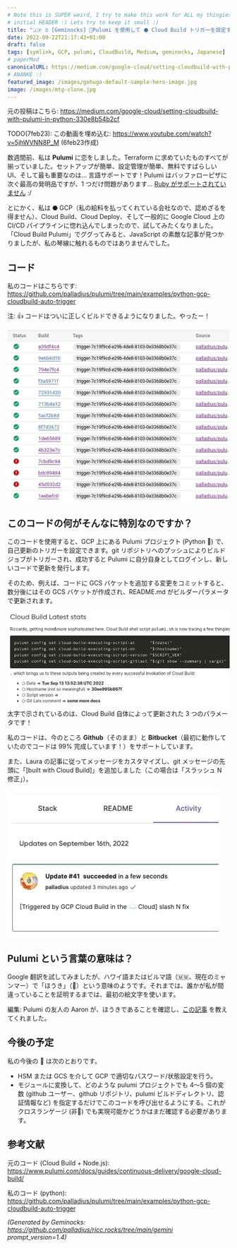 ```yaml
---
# Note this is SUPER weird, I try to make this work for ALL my thingies so there might be some behavioural clatches in the
# initial HEADER :) Lets try to keep it small :)
title: "🇯🇵 ♊ [Geminocks] 🧹Pulumi を使用して ⬣ Cloud Build トリガーを設定する (🐍 Python)"
date: 2022-09-22T21:17:43+01:00
draft: false
tags: [symlink, GCP, pulumi, CloudBuild, Medium, geminocks, Japanese]
# paperMod
canonicalURL: https://medium.com/google-cloud/setting-cloudbuild-with-pulumi-in-python-330e8b54b2cf
# ANANKE :)
featured_image: /images/gohugo-default-sample-hero-image.jpg
image: /images/mtg-clone.jpg
---
```


元の投稿はこちら:  https://medium.com/google-cloud/setting-cloudbuild-with-pulumi-in-python-330e8b54b2cf

TODO(7feb23): この動画を埋め込む: https://www.youtube.com/watch?v=5jhWVNN8P_M (6feb23作成)

数週間前、私は **Pulumi** に恋をしました。Terraform に求めていたものすべてが揃っていました。セットアップが簡単、設定管理が簡単、無料ですばらしい UI、そして最も重要なのは… 言語サポートです！Pulumi はバッファローピザに次ぐ最高の発明品ですが、1 つだけ問題があります… [Ruby がサポートされていません](https://github.com/pulumi/pulumi/issues/132) :/

とにかく、私は ⬣ GCP（私の給料を払ってくれている会社なので、認めざるを得ません）、Cloud Build、Cloud Deploy、そして一般的に Google Cloud 上の CI/CD パイプラインに惚れ込んでしまったので、試してみたくなりました。「Cloud Build Pulumi」でググってみると、JavaScript の素敵な記事が見つかりましたが、私の琴線に触れるものではありませんでした。

## コード

私のコードはこちらです: https://github.com/palladius/pulumi/tree/main/examples/python-gcp-cloudbuild-auto-trigger

注: 👍 コードはついに正しくビルドできるようになりました。やったー！

![cb-trigger-list](01-cb-trigger-list.webp)


## このコードの何がそんなに特別なのですか？

このコードを使用すると、GCP 上にある Pulumi プロジェクト (Python 🐍) で、自己更新のトリガーを設定できます。git リポジトリへのプッシュによりビルドジョブがトリガーされ、成功すると Pulumi に自分自身としてログインし、新しいコードで更新を発行します。

そのため、例えば、コードに GCS バケットを追加する変更をコミットすると、数分後にはその GCS バケットが作成され、README.md がビルダーパラメータで更新されます。

![cb-trigger-list](02-pulumi-commands.webp)
太字で示されているのは、Cloud Build 自体によって更新された 3 つのパラメータです！

私のコードは、今のところ **Github**（そのまま）と **Bitbucket**（最初に動作していたのでコードは 99% 完成しています！）をサポートしています。

また、Laura の記事に従ってメッセージをカスタマイズし、git メッセージの先頭に「[built with Cloud Build]」を追加しました（この場合は「スラッシュ N 修正」）。

![View on Pulumi website](03-trigger-build-on-pulumi-site.webp)

## Pulumi という言葉の意味は？

Google 翻訳を試してみましたが、ハワイ語またはビルマ語（🇲🇲、現在のミャンマー）で「ほうき」（🧹）という意味のようです。それまでは、誰かが私が間違っていることを証明するまでは、最初の絵文字を使います。

編集: Pulumi の友人の Aaron が、ほうきであることを確認し、[この記事](http://joeduffyblog.com/2018/06/18/hello-pulumi/) を教えてくれました。

## 今後の予定
私の今後の 📝 は次のとおりです。

* HSM または GCS を介して GCP で適切なパスワード/状態設定を行う。
* モジュールに変換して、どのような pulumi プロジェクトでも 4～5 個の変数 (github ユーザー、github リポジトリ、pulumi ビルドディレクトリ、認証情報など) を指定するだけでこのコードを呼び出せるようにする。これがクロスランゲージ (非🐍) でも実現可能かどうかはまだ確認する必要があります。

## 参考文献

元のコード (Cloud Build + Node.js): https://www.pulumi.com/docs/guides/continuous-delivery/google-cloud-build/

私のコード (python): https://github.com/palladius/pulumi/tree/main/examples/python-gcp-cloudbuild-auto-trigger


*(Generated by Geminocks: https://github.com/palladius/ricc.rocks/tree/main/gemini prompt_version=1.4)*